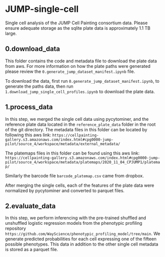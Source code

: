 # JUMP-single-cell

Single cell analysis of the JUMP Cell Painting consortium data.
Please ensure adequate storage as the sqlite plate data is approximately 1.1 TB large.

## 0.download_data

This folder contains the code and metadata file to download the plate data from aws.
For more information on how the plate paths were generated please review the `0.generate_jump_dataset_manifest.ipynb` file.

To download the data, first run `0.generate_jump_dataset_manifest.ipynb`, to generate the paths data, then run `1.download_jump_single_cell_profiles.ipynb` to download the plate data.

## 1.process_data

In this step, we merged the single cell data using pycytominer, and the reference plate data located in the `reference_plate_data` folder in the root of the git directory.
The metadata files in this folder can be located by following this aws link:
`https://cellpainting-gallery.s3.amazonaws.com/index.html#cpg0000-jump-pilot/source_4/workspace/metadata/external_metadata/`

The platemaps files in this folder can be found using this aws link:
`https://cellpainting-gallery.s3.amazonaws.com/index.html#cpg0000-jump-pilot/source_4/workspace/metadata/platemaps/2020_11_04_CPJUMP1/platemap/`

Similarly the barcode file `barcode_platemap.csv` came from dropbox.

After merging the single cells, each of the features of the plate data were normalized by pycytominer and converted to parquet files.

## 2.evaluate_data

In this step, we perform inferencing with the pre-trained shuffled and unshuffled logistic regression models from the phenotypic profiling repository `https://github.com/WayScience/phenotypic_profiling_model/tree/main`.
We generate predicted probabilities for each cell expressing one of the fifteen possible phenotypes.
This data in addition to the other single cell metadata is stored as a parquet file.
